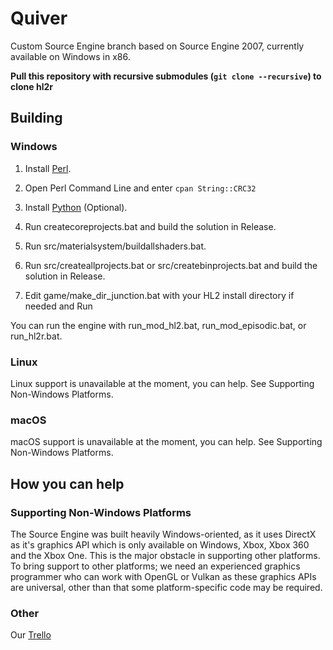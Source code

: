 # Quiver
Custom Source Engine branch based on Source Engine 2007, currently available on Windows in x86.

**Pull this repository with recursive submodules (`git clone --recursive`) to clone hl2r**

## Building

### Windows

1. Install [Perl](http://strawberryperl.com/).

2. Open Perl Command Line and enter `cpan String::CRC32`

3. Install [Python](https://www.python.org/) (Optional).

4. Run createcoreprojects.bat and build the solution in Release.

5. Run src/materialsystem/buildallshaders.bat.

6. Run src/createallprojects.bat or src/createbinprojects.bat and build the solution in Release.

7. Edit game/make_dir_junction.bat with your HL2 install directory if needed and Run

You can run the engine with run_mod_hl2.bat, run_mod_episodic.bat, or run_hl2r.bat.

### Linux

Linux support is unavailable at the moment, you can help. See Supporting Non-Windows Platforms.

### macOS
macOS support is unavailable at the moment, you can help. See Supporting Non-Windows Platforms.

## How you can help

### Supporting Non-Windows Platforms
The Source Engine was built heavily Windows-oriented, as it uses DirectX as it's graphics API which is only available on Windows, Xbox, Xbox 360 and the Xbox One. This is the major obstacle in supporting other platforms. To bring support to other platforms; we need an experienced graphics programmer who can work with OpenGL or Vulkan as these graphics APIs are universal, other than that some platform-specific code may be required.

### Other

Our [Trello](https://trello.com/b/WaxlL3kb/quiver-engine)
